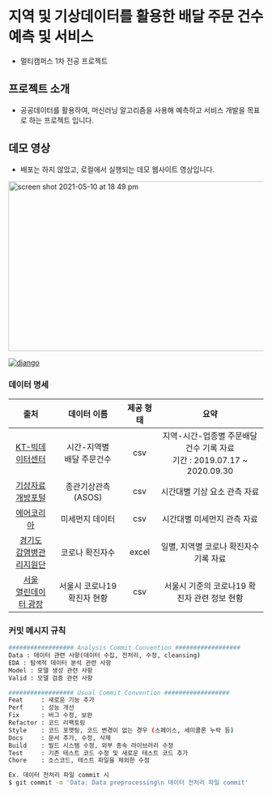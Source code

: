 # 지역 및 기상데이터를 활용한 배달 주문 건수 예측 및 서비스

* 멀티캠퍼스 1차 전공 프로젝트



## 프로젝트 소개

* 공공데이터를 활용하여, 머신러닝 알고리즘을 사용해 예측하고 서비스 개발을 목표로 하는 프로젝트 입니다.



## 데모 영상

* 배포는 하지 않았고, 로컬에서 실행되는 데모 웹사이트 영상입니다.

<img width="600" height="335" alt="screen shot 2021-05-10 at 18 49 pm " src="https://user-images.githubusercontent.com/51108153/117640625-25be5580-b1c0-11eb-9741-8ce59603a58c.gif">

[![django](https://img.shields.io/badge/django-3.1.7-green)](https://img.shields.io/badge/django-3.1.7-green)



### 데이터 명세

|                             출처                             |          데이터 이름          | 제공 형태 |                             요약                             |
| :----------------------------------------------------------: | :---------------------------: | :-------: | :----------------------------------------------------------: |
| [KT-빅데이터센터](https://bdp.kt.co.kr/invoke/SOKBP2603/?goodsCode=KGUINDTORDER) | 시간-지역별 <br>배달 주문건수 |    csv    | 지역-시간-업종별 주문배달건수 기록 자료<br>기간 : 2019.07.17 ~ 2020.09.30 |
| [기상자료개방포털](https://data.kma.go.kr/data/grnd/selectAsosRltmList.do?pgmNo=36) |      종관기상관측(ASOS)       |    csv    |                 시간대별 기상 요소 관측 자료                 |
| [에어코리아](https://www.airkorea.or.kr/web/pastSearch?pMENU_NO=123) |        미세먼지 데이터        |    csv    |                 시간대별 미세먼지 관측 자료                  |
| [경기도 <br>감염병관리지원단](http://www.gidcc.or.kr/%ec%bd%94%eb%a1%9c%eb%82%98covid-19-%ed%98%84%ed%99%a9/) |        코로나 확진자수        |   excel   |            일별, 지역별 코로나 확진자수 기록 자료            |
| [서울 <br>열린데이터 광장](http://data.seoul.go.kr/dataList/OA-20279/S/1/datasetView.do) |  서울시 코로나19 확진자 현황  |    csv    |         서울시 기준의 코로나19 확진자 관련 정보 현황         |



### 커밋 메시지 규칙

```bash
################## Analysis Commit Convention ##################
Data : 데이터 관련 사항(데이터 수집, 전처리, 수정, cleansing)
EDA : 탐색적 데이터 분석 관련 사항
Model : 모델 생성 관련 사항
Valid : 모델 검증 관련 사항

################## Usual Commit Convention ##################
Feat     : 새로운 기능 추가
Perf     : 성능 개선
Fix      : 버그 수정, 보완
Refactor : 코드 리팩토링
Style    : 코드 포맷팅, 코드 변경이 없는 경우 (스페이스, 세미콜론 누락 등)
Docs     : 문서 추가, 수정, 삭제
Build    : 빌드 시스템 수정, 외부 종속 라이브러리 수정
Test     : 기존 테스트 코드 수정 및 새로운 테스트 코드 추가
Chore    : 소스코드, 테스트 파일을 제외한 수정

Ex. 데이터 전처리 파일 commit 시
$ git commit -m 'Data: Data preprocessing\n 데이터 전처리 파일 commit'
```

